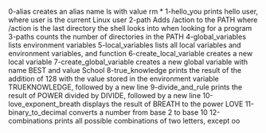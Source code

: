 0-alias creates an alias name ls with value rm * 
1-hello_you prints hello user, where user is the current Linux user
2-path Adds /action to the PATH where /action is the last directory the shell looks into when looking for a program
3-paths counts the number of directories in the PATH
4-global_variables lists environment variables
5-local_variables lists all local variables and environment variables, and function
6-create_local_variable creates a new local variable
7-create_global_variable creates a new global variable with name BEST and value School
8-true_knowledge  prints the result of the addition of 128 with the value stored in the environment variable TRUEKNOWLEDGE, followed by a new line
9-divide_and_rule prints the result of POWER divided by DIVIDE, followed by a new line
10-love_exponent_breath displays the result of BREATH to the power LOVE
11-binary_to_decimal converts a number from base 2 to base 10
12-combinations prints all possible combinations of two letters, except oo
